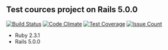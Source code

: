 ## Test cources project on Rails 5.0.0

[![Build Status](https://semaphoreci.com/api/v1/arthur-zaharov/cources/branches/master/shields_badge.svg)](https://semaphoreci.com/arthur-zaharov/cources)
[![Code Climate](https://codeclimate.com/repos/578774da4f965575a1004d9e/badges/a6a305f670192148c02e/gpa.svg)](https://codeclimate.com/repos/578774da4f965575a1004d9e/feed)
[![Test Coverage](https://codeclimate.com/repos/578774da4f965575a1004d9e/badges/a6a305f670192148c02e/coverage.svg)](https://codeclimate.com/repos/578774da4f965575a1004d9e/coverage)
[![Issue Count](https://codeclimate.com/repos/578774da4f965575a1004d9e/badges/a6a305f670192148c02e/issue_count.svg)](https://codeclimate.com/repos/578774da4f965575a1004d9e/feed)

- Ruby 2.3.1
- Rails 5.0.0
